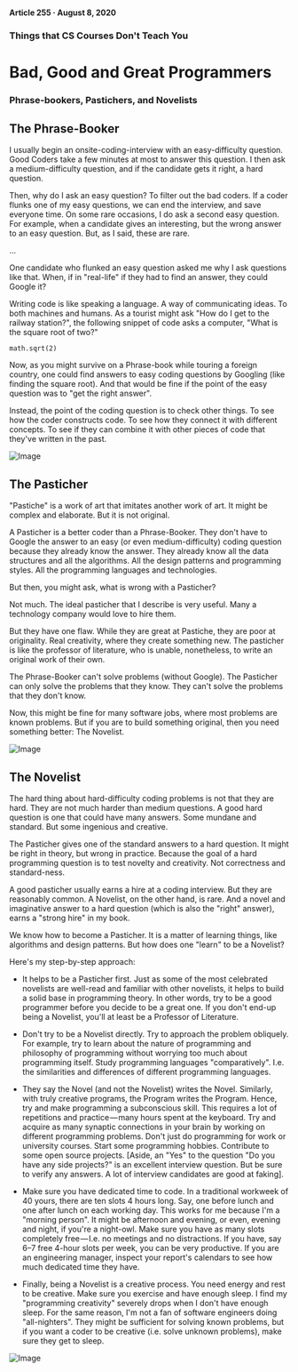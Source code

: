 #### Article 255 · August 8, 2020

### Things that CS Courses Don't Teach You

# Bad, Good and Great Programmers

### Phrase-bookers, Pastichers, and Novelists

## The Phrase-Booker

I usually begin an onsite-coding-interview with an easy-difficulty question. Good Coders take a few minutes at most to answer this question. I then ask a medium-difficulty question, and if the candidate gets it right, a hard question.

Then, why do I ask an easy question? To filter out the bad coders. If a coder flunks one of my easy questions, we can end the interview, and save everyone time. On some rare occasions, I do ask a second easy question. For example, when a candidate gives an interesting, but the wrong answer to an easy question. But, as I said, these are rare.

...

One candidate who flunked an easy question asked me why I ask questions like that. When, if in "real-life" if they had to find an answer, they could Google it?

Writing code is like speaking a language. A way of communicating ideas. To both machines and humans. As a tourist might ask "How do I get to the railway station?", the following snippet of code asks a computer, "What is the square root of two?"

```
math.sqrt(2)
```

Now, as you might survive on a Phrase-book while touring a foreign country, one could find answers to easy coding questions by Googling (like finding the square root). And that would be fine if the point of the easy question was to "get the right answer".

Instead, the point of the coding question is to check other things. To see how the coder constructs code. To see how they connect it with different concepts. To see if they can combine it with other pieces of code that they've written in the past.

![Image](https://cdn-images-1.medium.com/max/800/1*lBXQEN_mAkPWQUWQczS0gw.jpeg)

## The Pasticher

"Pastiche" is a work of art that imitates another work of art. It might be complex and elaborate. But it is not original.

A Pasticher is a better coder than a Phrase-Booker. They don't have to Google the answer to an easy (or even medium-difficulty) coding question because they already know the answer. They already know all the data structures and all the algorithms. All the design patterns and programming styles. All the programming languages and technologies.

But then, you might ask, what is wrong with a Pasticher?

Not much. The ideal pasticher that I describe is very useful. Many a technology company would love to hire them.

But they have one flaw. While they are great at Pastiche, they are poor at originality. Real creativity, where they create something new. The pasticher is like the professor of literature, who is unable, nonetheless, to write an original work of their own.

The Phrase-Booker can't solve problems (without Google). The Pasticher can only solve the problems that they know. They can't solve the problems that they don't know.

Now, this might be fine for many software jobs, where most problems are known problems. But if you are to build something original, then you need something better: The Novelist.

![Image](https://cdn-images-1.medium.com/max/800/1*0ZPWC8j42PFjP07XAhKsZQ.jpeg)

## The Novelist

The hard thing about hard-difficulty coding problems is not that they are hard. They are not much harder than medium questions. A good hard question is one that could have many answers. Some mundane and standard. But some ingenious and creative.

The Pasticher gives one of the standard answers to a hard question. It might be right in theory, but wrong in practice. Because the goal of a hard programming question is to test novelty and creativity. Not correctness and standard-ness.

A good pasticher usually earns a hire at a coding interview. But they are reasonably common. A Novelist, on the other hand, is rare. And a novel and imaginative answer to a hard question (which is also the "right" answer), earns a "strong hire" in my book.

We know how to become a Pasticher. It is a matter of learning things, like algorithms and design patterns. But how does one "learn" to be a Novelist?

Here's my step-by-step approach:

* It helps to be a Pasticher first. Just as some of the most celebrated novelists are well-read and familiar with other novelists, it helps to build a solid base in programming theory. In other words, try to be a good programmer before you decide to be a great one. If you don't end-up being a Novelist, you'll at least be a Professor of Literature.

* Don't try to be a Novelist directly. Try to approach the problem obliquely. For example, try to learn about the nature of programming and philosophy of programming without worrying too much about programming itself. Study programming languages "comparatively". I.e. the similarities and differences of different programming languages.

* They say the Novel (and not the Novelist) writes the Novel. Similarly, with truly creative programs, the Program writes the Program. Hence, try and make programming a subconscious skill. This requires a lot of repetitions and practice — many hours spent at the keyboard. Try and acquire as many synaptic connections in your brain by working on different programming problems. Don't just do programming for work or university courses. Start some programming hobbies. Contribute to some open source projects. [Aside, an "Yes" to the question "Do you have any side projects?" is an excellent interview question. But be sure to verify any answers. A lot of interview candidates are good at faking].

* Make sure you have dedicated time to code. In a traditional workweek of 40 yours, there are ten slots 4 hours long. Say, one before lunch and one after lunch on each working day. This works for me because I'm a "morning person". It might be afternoon and evening, or even, evening and night, if you're a night-owl. Make sure you have as many slots completely free — I.e. no meetings and no distractions. If you have, say 6–7 free 4-hour slots per week, you can be very productive. If you are an engineering manager, inspect your report's calendars to see how much dedicated time they have.

* Finally, being a Novelist is a creative process. You need energy and rest to be creative. Make sure you exercise and have enough sleep. I find my "programming creativity" severely drops when I don't have enough sleep. For the same reason, I'm not a fan of software engineers doing "all-nighters". They might be sufficient for solving known problems, but if you want a coder to be creative (i.e. solve unknown problems), make sure they get to sleep.

![Image](https://cdn-images-1.medium.com/max/800/1*0OVoliTL5CU3rZ16INvPnA.jpeg)